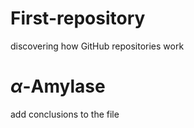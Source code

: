 # First-repository
discovering how GitHub repositories work
# $\alpha$-Amylase
add conclusions to the file
